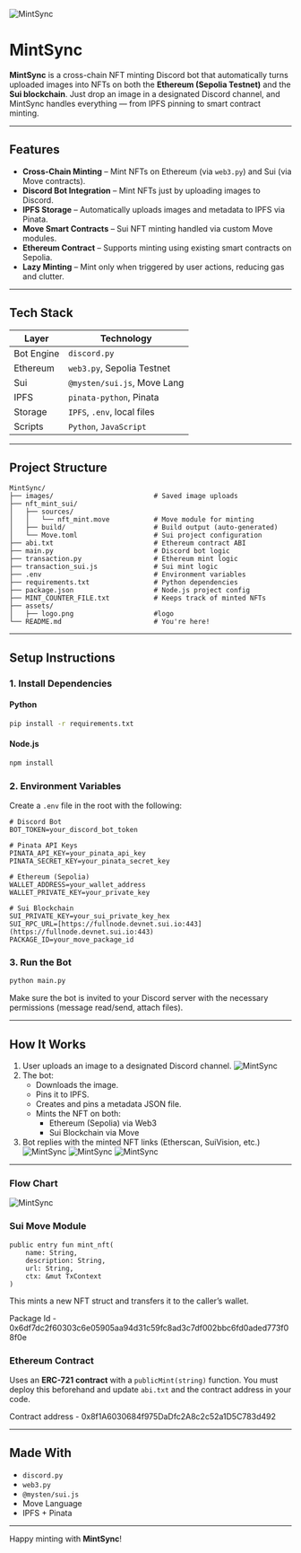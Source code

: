 ![MintSync](assets/logo.png)
# MintSync

**MintSync** is a cross-chain NFT minting Discord bot that automatically turns uploaded images into NFTs on both the **Ethereum (Sepolia Testnet)** and the **Sui blockchain**. Just drop an image in a designated Discord channel, and MintSync handles everything — from IPFS pinning to smart contract minting.

---

## Features

- **Cross-Chain Minting** – Mint NFTs on Ethereum (via `web3.py`) and Sui (via Move contracts).
- **Discord Bot Integration** – Mint NFTs just by uploading images to Discord.
- **IPFS Storage** – Automatically uploads images and metadata to IPFS via Pinata.
- **Move Smart Contracts** – Sui NFT minting handled via custom Move modules.
- **Ethereum Contract** – Supports minting using existing smart contracts on Sepolia.
- **Lazy Minting** – Mint only when triggered by user actions, reducing gas and clutter.

---

## Tech Stack

| Layer        | Technology                  |
|--------------|-----------------------------|
| Bot Engine   | `discord.py`                |
| Ethereum     | `web3.py`, Sepolia Testnet  |
| Sui          | `@mysten/sui.js`, Move Lang |
| IPFS         | `pinata-python`, Pinata     |
| Storage      | `IPFS`, `.env`, local files |
| Scripts      | `Python`, `JavaScript`      |

---

## Project Structure
```
MintSync/
├── images/                         # Saved image uploads
├── nft_mint_sui/
│   ├── sources/
│   │   └── nft_mint.move           # Move module for minting
│   ├── build/                      # Build output (auto-generated)
│   └── Move.toml                   # Sui project configuration
├── abi.txt                         # Ethereum contract ABI
├── main.py                         # Discord bot logic
├── transaction.py                  # Ethereum mint logic
├── transaction_sui.js              # Sui mint logic
├── .env                            # Environment variables
├── requirements.txt                # Python dependencies
├── package.json                    # Node.js project config
├── MINT_COUNTER_FILE.txt           # Keeps track of minted NFTs
├── assets/
│   ├── logo.png                    #logo
└── README.md                       # You're here!
```
---

## Setup Instructions

### 1. Install Dependencies

#### Python
```bash
pip install -r requirements.txt
```
#### Node.js
```bash
npm install
```

### 2. Environment Variables

Create a `.env` file in the root with the following:

```env
# Discord Bot
BOT_TOKEN=your_discord_bot_token

# Pinata API Keys
PINATA_API_KEY=your_pinata_api_key
PINATA_SECRET_KEY=your_pinata_secret_key

# Ethereum (Sepolia)
WALLET_ADDRESS=your_wallet_address
WALLET_PRIVATE_KEY=your_private_key

# Sui Blockchain
SUI_PRIVATE_KEY=your_sui_private_key_hex
SUI_RPC_URL=[https://fullnode.devnet.sui.io:443](https://fullnode.devnet.sui.io:443)
PACKAGE_ID=your_move_package_id
```

### 3. Run the Bot

```bash
python main.py
```
Make sure the bot is invited to your Discord server with the necessary permissions (message read/send, attach files).

---

## How It Works

1.  User uploads an image to a designated Discord channel.
![MintSync](assets/image_upload.png)
2.  The bot:
    * Downloads the image.
    * Pins it to IPFS.
    * Creates and pins a metadata JSON file.
    * Mints the NFT on both:
        * Ethereum (Sepolia) via Web3
        * Sui Blockchain via Move
3.  Bot replies with the minted NFT links (Etherscan, SuiVision, etc.)
![MintSync](assets/bot_reply.png)
![MintSync](assets/suivision-1.png)
![MintSync](assets/opensea.png)

---
### Flow Chart

![MintSync](assets/Flowchart.png)


### Sui Move Module

```move
public entry fun mint_nft(
    name: String,
    description: String,
    url: String,
    ctx: &mut TxContext
)
```
This mints a new NFT struct and transfers it to the caller’s wallet.

Package Id - 0x6df7dc2f60303c6e05905aa94d31c59fc8ad3c7df002bbc6fd0aded773f08f0e

### Ethereum Contract

Uses an **ERC-721 contract** with a `publicMint(string)` function. You must deploy this beforehand and update `abi.txt` and the contract address in your code.

Contract address - 0x8f1A6030684f975DaDfc2A8c2c52a1D5C783d492

---

## Made With

* `discord.py`
* `web3.py`
* `@mysten/sui.js`
* Move Language
* IPFS + Pinata

---

Happy minting with **MintSync**!
